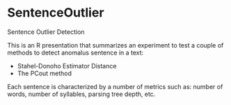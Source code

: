 # SentenceOutlier
Sentence Outlier Detection

This is an R presentation that summarizes an experiment to test a couple of methods to detect anomalus sentence in a text:

* Stahel-Donoho Estimator Distance
* The PCout method

Each sentence is characterized by a number of metrics such as: number of words, number of syllables, parsing tree depth, etc. 
